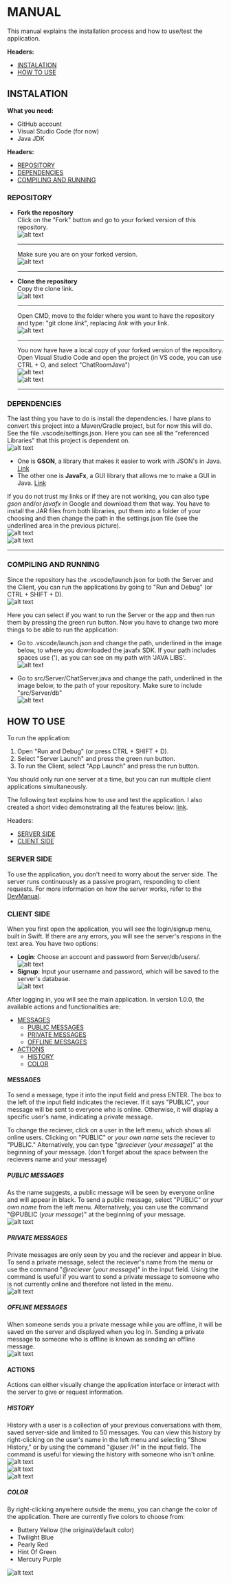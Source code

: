 # MANUAL

This manual explains the installation process and how to use/test the application.

**Headers:**
- [INSTALATION](#instalation)
- [HOW TO USE](#how-to-use)

## INSTALATION

**What you need:**
- GitHub account
- Visual Studio Code (for now)
- Java JDK

**Headers:**
- [REPOSITORY](#repository)
- [DEPENDENCIES](#dependencies)
- [COMPILING AND RUNNING](#compiling-and-running)

### REPOSITORY
- **Fork the repository**\
    Click on the "Fork" button and go to your forked version of this repository.\
    ![alt text](media/fork1.png)
    ___
    Make sure you are on your forked version.\
    ![alt text](media/fork2.png)
    ___

- **Clone the repository**\
    Copy the clone link.\
    ![alt text](media/clone1.png)
    ___
    Open CMD, move to the folder where you want to have the repository and type: "git clone *link*", replacing *link* with your link.\
    ![alt text](media/clone2.png)
    ___
    You now have have a local copy of your forked version of the repository. Open Visual Studio Code and open the project (in VS code, you can use CTRL + O, and select "ChatRoomJava")\
    ![alt text](media/clone3.png)\
    ![alt text](media/clone4.png)
    ___

### DEPENDENCIES

The last thing you have to do is install the dependencies. I have plans to convert this project into a Maven/Gradle project, but for now this will do. See the file .vscode/settings.json. Here you can see all the "referenced Libraries" that this project is dependent on.\
![alt text](media/dep1.png)

- One is **GSON**, a library that makes it easier to work with JSON's in Java. [Link](https://search.maven.org/artifact/com.google.code.gson/gson/2.11.0/jar?eh=)
- The other one is **JavaFx**, a GUI library that allows me to make a GUI in Java. [Link](https://gluonhq.com/products/javafx/)

If you do not trust my links or if they are not working, you can also type *gson* and/or *javafx* in Google and download them that way. You have to install the JAR files from both libraries, put them into a folder of your choosing and then change the path in the settings.json file (see the underlined area in the previous picture).\
![alt text](media/dep2.png)\
![alt text](media/dep3.png)
___

### COMPILING AND RUNNING

Since the repository has the .vscode/launch.json for both the Server and the Client, you can run the applications by going to "Run and Debug" (or CTRL + SHIFT + D).\
![alt text](media/dep4.png)

Here you can select if you want to run the Server or the app and then run them by pressing the green run button. Now you have to change two more things to be able to run the application:
- Go to .vscode/launch.json and change the path, underlined in the image below, to where you downloaded the javafx SDK. If your path includes spaces use ('), as you can see on my path with 'JAVA LIBS'.\
![alt text](media/dep5.png)

- Go to src/Server/ChatServer.java and change the path, underlined in the image below, to the path of your repository. Make sure to include "src/Server/db"\
![alt text](media/dep6.png)

## HOW TO USE

To run the application:
1) Open "Run and Debug" (or press CTRL + SHIFT + D).
2) Select "Server Launch" and press the green run button.
3) To run the Client, select "App Launch" and press the run button.

You should only run one server at a time, but you can run multiple client applications simultaneously.

The following text explains how to use and test  the application. I also created a short video demonstrating all the features below: [link](https://www.youtube.com/watch?v=JDjVa-9h8oU).

Headers:
- [SERVER SIDE](#server-side)
- [CLIENT SIDE](#client-side)

### SERVER SIDE

To use the application, you don't need to worry about the server side. The server runs continuously as a passive program, responding to client requests. For more information on how the server works, refer to the [DevManual](DevManual.md).

### CLIENT SIDE


When you first open the application, you will see the login/signup menu, built in Swift. If there are any errors, you will see the server's respons in the text area. You have two options:

- **Login**: Choose an account and password from Server/db/users/.\
![alt text](media/client1.png)
- **Signup**: Input your username and password, which will be saved to the server's database.\
![alt text](media/client2.png) 

After logging in, you will see the main application. In version 1.0.0, the available actions and functionalities are:
- [MESSAGES](#messages)
    - [PUBLIC MESSAGES](#public-messages)
    - [PRIVATE MESSAGES](#private-messages)
    - [OFFLINE MESSAGES](#offline-messages)
- [ACTIONS](#actions)
    - [HISTORY](#history)
    - [COLOR](#color)

#### MESSAGES

To send a message, type it into the input field and press ENTER. The box to the left of the input field indicates the reciever. If it says "PUBLIC", your message will be sent to everyone who is online. Otherwise, it will display a specific user's name, indicating a private message.

To change the reciever, click on a user in the left menu, which shows all online users. Clicking on "PUBLIC" or *your own name* sets the reciever to "PUBLIC." Alternatively, you can type "@*reciever* (*your message*)" at the beginning of your message. (don't forget about the space between the recievers name and your message)

##### PUBLIC MESSAGES

As the name suggests, a public message will be seen by everyone online and will appear in black. To send a public message, select "PUBLIC" or *your own name* from the left menu. Alternatively, you can use the command "@PUBLIC (*your message*)" at the beginning of your message.\
![alt text](media/messages1.png)

##### PRIVATE MESSAGES

Private messages are only seen by you and the reciever and appear in blue. To send a private message, select the reciever's name from the menu or use the command "@*reciever* (*your message*)" in the input field. Using the command is useful if you want to send a private message to someone who is not currently online and therefore not listed in the menu.\
![alt text](media/messages2.png)

##### OFFLINE MESSAGES

When someone sends you a private message while you are offline, it will be saved on the server and displayed when you log in. Sending a private message to someone who is offline is known as sending an offline message.\
![alt text](media/messages3.png)

#### ACTIONS

Actions can either visually change the application interface or interact with the server to give or request information.

##### HISTORY

History with a user is a collection of your previous conversations with them, saved server-side and limited to 50 messages. You can view this history by right-clicking on the user's name in the left menu and selecting "Show History," or by using the command "@*user* /H" in the input field. The command is useful for viewing the history with someone who isn't online.\
![alt text](media/actions1.png)\
![alt text](media/actions2.png)\
![alt text](media/actions3.png)


##### COLOR

By right-clicking anywhere outside the menu, you can change the color of the application. There are currently five colors to choose from:
- Buttery Yellow (the original/default color)
- Twilight Blue
- Pearly Red
- Hint Of Green
- Mercury Purple
  
![alt text](media/actions4.png)